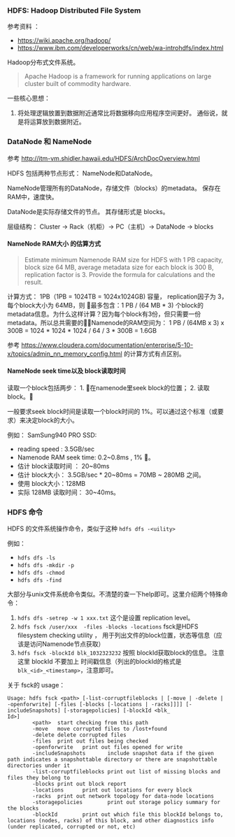 

### HDFS: Hadoop Distributed File System

参考资料 ：

- <https://wiki.apache.org/hadoop/>
- <https://www.ibm.com/developerworks/cn/web/wa-introhdfs/index.html>

Hadoop分布式文件系统。

> Apache Hadoop is a framework for running applications on large cluster built of commodity hardware.


一些核心思想：

1. 将处理逻辑放置到数据附近通常比将数据移向应用程序空间更好。 通俗说，就是将运算放到数据附近。



### DataNode 和 NameNode

参考 <http://itm-vm.shidler.hawaii.edu/HDFS/ArchDocOverview.html>

HDFS 包括两种节点形式： NameNode和DataNode。

NameNode管理所有的DataNode，存储文件（blocks）的metadata。 保存在RAM中，速度快。

DataNode是实际存储文件的节点。 其存储形式是 blocks。

层级结构： Cluster -> Rack（机柜）-> PC（主机）-> DataNode -> blocks


#### NameNode  RAM大小 的估算方式

> Estimate minimum Namenode RAM size for HDFS with 1 PB capacity, block size 64 MB, average metadata size for each block is 300 B, replication factor is 3. Provide the formula for calculations and the result.

计算方式：  1PB（1PB = 1024TB = 1024x1024GB) 容量， replication因子为 3，每个block大小为 64MB，则 最多包含：1 PB / (64 MB * 3)  个block的metadata信息。为什么这样计算？因为每个block有3份，但只需要一份metadata。所以总共需要的Namenode的RAM空间为： 1 PB / (64MB x 3) x 300B = 1024 * 1024 * 1024 / 64 / 3 * 300B = 1.6GB

参考 <https://www.cloudera.com/documentation/enterprise/5-10-x/topics/admin_nn_memory_config.html> 的计算方式有点区别。


#### NameNode seek time以及 block读取时间

读取一个block包括两步： 1. 在namenode里seek block的位置； 2. 读取block。

一般要求seek block时间是读取一个block时间的 1%。可以通过这个标准（或要求）来决定block的大小。

例如： SamSung940 PRO SSD:
- reading speed  : 3.5GB/sec
- Namenode RAM seek time:  0.2~0.8ms  , 1% 。
- 估计 block读取时间 ：  20~80ms
- 估计 block大小：  3.5GB/sec * 20~80ms = 70MB ~ 280MB 之间。
- 使用 block大小：128MB
- 实际 128MB 读取时间： 30~40ms。


### HDFS 命令

HDFS 的文件系统操作命令，类似于这种  `hdfs dfs -<uility>`

例如：
- `hdfs dfs -ls`
- `hdfs dfs -mkdir -p`
- `hdfs dfs -chmod`
- `hdfs dfs -find`

大部分与unix文件系统命令类似。不清楚的查一下help即可。这里介绍两个特殊命令：

1. `hdfs dfs -setrep -w 1 xxx.txt`
这个是设置 replication level。
2. `hdfs fsck /user/xxx  -files -blocks -locations`
fsck是HDFS filesystem checking utility ， 用于列出文件的block位置，状态等信息（应该是访问Namenode节点获取）
3. `hdfs fsck -blockId blk_1032323232`
按照 blockId获取block的信息。 注意这里 blockId 不要加上 时间戳信息（列出的blockId的格式是 `blk_<id>_<timestamp>`，注意即可。

关于 fsck的 usage：

```
Usage: hdfs fsck <path> [-list-corruptfileblocks | [-move | -delete | -openforwrite] [-files [-blocks [-locations | -racks]]]] [-includeSnapshots] [-storagepolicies] [-blockId <blk_
Id>]
        <path>  start checking from this path
        -move   move corrupted files to /lost+found
        -delete delete corrupted files
        -files  print out files being checked
        -openforwrite   print out files opened for write
        -includeSnapshots       include snapshot data if the given path indicates a snapshottable directory or there are snapshottable directories under it
        -list-corruptfileblocks print out list of missing blocks and files they belong to
        -blocks print out block report
        -locations      print out locations for every block
        -racks  print out network topology for data-node locations
        -storagepolicies        print out storage policy summary for the blocks
        -blockId        print out which file this blockId belongs to, locations (nodes, racks) of this block, and other diagnostics info (under replicated, corrupted or not, etc)
```
